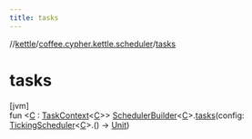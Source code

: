 ```yaml
---
title: tasks
---
```

//[kettle](../../index.html)/[coffee.cypher.kettle.scheduler](index.html)/[tasks](tasks.html)



# tasks



[jvm]\
fun &lt;[C](tasks.html) : [TaskContext](-task-context/index.html)&lt;[C](tasks.html)&gt;&gt; [SchedulerBuilder](-scheduler-builder/index.html)&lt;[C](tasks.html)&gt;.[tasks](tasks.html)(config: [TickingScheduler](-ticking-scheduler/index.html)&lt;[C](tasks.html)&gt;.() -&gt; [Unit](https://kotlinlang.org/api/latest/jvm/stdlib/kotlin/-unit/index.html))




